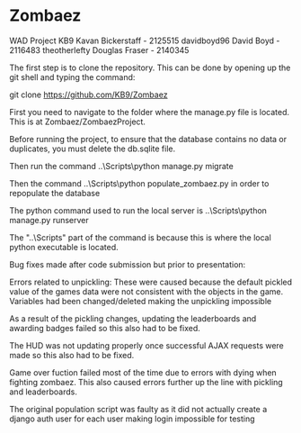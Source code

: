 # Zombaez
WAD Project
KB9           Kavan Bickerstaff - 2125515
davidboyd96   David Boyd        - 2116483
theotherlefty Douglas Fraser    - 2140345

The first step is to clone the repository. This can be done by opening up the git shell and typing the command:

git clone https://github.com/KB9/Zombaez

First you need to navigate to the folder where the manage.py file is located. This is at
Zombaez/ZombaezProject.

Before running the project, to ensure that the database contains no data or duplicates, you must delete the db.sqlite file.

Then run the command ..\Scripts\python manage.py migrate

Then the command    ..\Scripts\python populate_zombaez.py in order to repopulate the database

The python command used to run the local server is ..\Scripts\python manage.py runserver

The "..\Scripts\" part of the command is because this is where the local python executable is located.

Bug fixes made after code submission but prior to presentation:

Errors related to unpickling: These were caused because the default pickled value of the games data were not consistent with the objects in the game. Variables had been changed/deleted making the unpickling impossible

As a result of the pickling changes, updating the leaderboards and awarding badges failed so this also had to be fixed.

The HUD was not updating properly once successful AJAX requests were made so this also had to be fixed.

Game over fuction failed most of the time due to errors with dying when fighting zombaez. This also caused errors further up the line with pickling and leaderboards.

The original population script was faulty as it did not actually create a django auth user for each user making login impossible for testing
